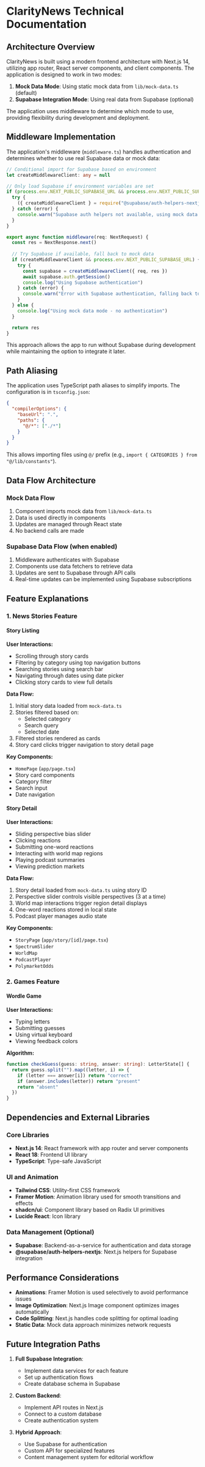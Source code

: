 # ClarityNews Technical Documentation

## Architecture Overview

ClarityNews is built using a modern frontend architecture with Next.js 14, utilizing app router, React server components, and client components. The application is designed to work in two modes:

1. **Mock Data Mode**: Using static mock data from `lib/mock-data.ts` (default)
2. **Supabase Integration Mode**: Using real data from Supabase (optional)

The application uses middleware to determine which mode to use, providing flexibility during development and deployment.

## Middleware Implementation

The application's middleware (`middleware.ts`) handles authentication and determines whether to use real Supabase data or mock data:

```typescript
// Conditional import for Supabase based on environment
let createMiddlewareClient: any = null

// Only load Supabase if environment variables are set
if (process.env.NEXT_PUBLIC_SUPABASE_URL && process.env.NEXT_PUBLIC_SUPABASE_ANON_KEY) {
  try {
    ({ createMiddlewareClient } = require("@supabase/auth-helpers-nextjs"))
  } catch (error) {
    console.warn("Supabase auth helpers not available, using mock data mode")
  }
}

export async function middleware(req: NextRequest) {
  const res = NextResponse.next()
  
  // Try Supabase if available, fall back to mock data
  if (createMiddlewareClient && process.env.NEXT_PUBLIC_SUPABASE_URL) {
    try {
      const supabase = createMiddlewareClient({ req, res })
      await supabase.auth.getSession()
      console.log("Using Supabase authentication")
    } catch (error) {
      console.warn("Error with Supabase authentication, falling back to mock data", error)
    }
  } else {
    console.log("Using mock data mode - no authentication")
  }

  return res
}
```

This approach allows the app to run without Supabase during development while maintaining the option to integrate it later.

## Path Aliasing

The application uses TypeScript path aliases to simplify imports. The configuration is in `tsconfig.json`:

```json
{
  "compilerOptions": {
    "baseUrl": ".",
    "paths": {
      "@/*": ["./*"]
    }
  }
}
```

This allows importing files using `@/` prefix (e.g., `import { CATEGORIES } from "@/lib/constants"`).

## Data Flow Architecture

### Mock Data Flow
1. Component imports mock data from `lib/mock-data.ts`
2. Data is used directly in components
3. Updates are managed through React state
4. No backend calls are made

### Supabase Data Flow (when enabled)
1. Middleware authenticates with Supabase
2. Components use data fetchers to retrieve data
3. Updates are sent to Supabase through API calls
4. Real-time updates can be implemented using Supabase subscriptions

## Feature Explanations

### 1. News Stories Feature

#### Story Listing
**User Interactions:**
- Scrolling through story cards
- Filtering by category using top navigation buttons
- Searching stories using search bar
- Navigating through dates using date picker
- Clicking story cards to view full details

**Data Flow:**
1. Initial story data loaded from `mock-data.ts`
2. Stories filtered based on:
   - Selected category
   - Search query
   - Selected date
3. Filtered stories rendered as cards
4. Story card clicks trigger navigation to story detail page

**Key Components:**
- `HomePage` (`app/page.tsx`)
- Story card components
- Category filter
- Search input
- Date navigation

#### Story Detail
**User Interactions:**
- Sliding perspective bias slider
- Clicking reactions
- Submitting one-word reactions
- Interacting with world map regions
- Playing podcast summaries
- Viewing prediction markets

**Data Flow:**
1. Story detail loaded from `mock-data.ts` using story ID
2. Perspective slider controls visible perspectives (3 at a time)
3. World map interactions trigger region detail displays
4. One-word reactions stored in local state
5. Podcast player manages audio state

**Key Components:**
- `StoryPage` (`app/story/[id]/page.tsx`)
- `SpectrumSlider`
- `WorldMap`
- `PodcastPlayer`
- `PolymarketOdds`

### 2. Games Feature

#### Wordle Game
**User Interactions:**
- Typing letters
- Submitting guesses
- Using virtual keyboard
- Viewing feedback colors

**Algorithm:**
```typescript
function checkGuess(guess: string, answer: string): LetterState[] {
  return guess.split("").map((letter, i) => {
    if (letter === answer[i]) return "correct"
    if (answer.includes(letter)) return "present"
    return "absent"
  })
}
```

## Dependencies and External Libraries

### Core Libraries
- **Next.js 14**: React framework with app router and server components
- **React 18**: Frontend UI library
- **TypeScript**: Type-safe JavaScript

### UI and Animation
- **Tailwind CSS**: Utility-first CSS framework
- **Framer Motion**: Animation library used for smooth transitions and effects
- **shadcn/ui**: Component library based on Radix UI primitives
- **Lucide React**: Icon library

### Data Management (Optional)
- **Supabase**: Backend-as-a-service for authentication and data storage
- **@supabase/auth-helpers-nextjs**: Next.js helpers for Supabase integration

## Performance Considerations

- **Animations**: Framer Motion is used selectively to avoid performance issues
- **Image Optimization**: Next.js Image component optimizes images automatically
- **Code Splitting**: Next.js handles code splitting for optimal loading
- **Static Data**: Mock data approach minimizes network requests

## Future Integration Paths

1. **Full Supabase Integration**:
   - Implement data services for each feature
   - Set up authentication flows
   - Create database schema in Supabase

2. **Custom Backend**:
   - Implement API routes in Next.js
   - Connect to a custom database
   - Create authentication system

3. **Hybrid Approach**:
   - Use Supabase for authentication
   - Custom API for specialized features
   - Content management system for editorial workflow


